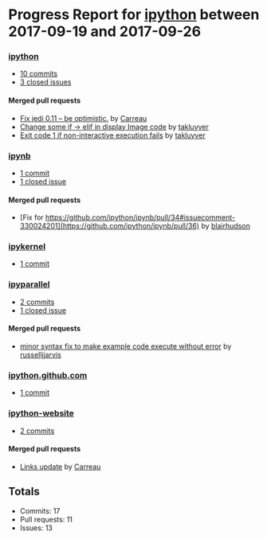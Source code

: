 # Progress Report for [ipython](https://github.com/ipython) between 2017-09-19 and 2017-09-26

### [ipython](https://github.com/ipython/ipython)
-  [10 commits](https://github.com/ipython/ipython/compare/master@%7B1505804400%7D...master@%7B1506409200%7D)
-  [3 closed issues](https://github.com/ipython/ipython/issues?utf8=%E2%9C%93&q=is%3Aissue%20closed%3A2017-09-19..2017-09-26)

#### Merged pull requests
- [Fix jedi 0.11 – be optimistic.](https://github.com/ipython/ipython/pull/10824) by [Carreau](https://github.com/Carreau)
- [Change some if -> elif in display Image code](https://github.com/ipython/ipython/pull/10818) by [takluyver](https://github.com/takluyver)
- [Exit code 1 if non-interactive execution fails](https://github.com/ipython/ipython/pull/10809) by [takluyver](https://github.com/takluyver)

### [ipynb](https://github.com/ipython/ipynb)
-  [1 commit](https://github.com/ipython/ipynb/compare/master@%7B1505804400%7D...master@%7B1506409200%7D)
-  [1 closed issue](https://github.com/ipython/ipynb/issues?utf8=%E2%9C%93&q=is%3Aissue%20closed%3A2017-09-19..2017-09-26)

#### Merged pull requests
- [Fix for https://github.com/ipython/ipynb/pull/34#issuecomment-330024201](https://github.com/ipython/ipynb/pull/36) by [blairhudson](https://github.com/blairhudson)

### [ipykernel](https://github.com/ipython/ipykernel)
-  [1 commit](https://github.com/ipython/ipykernel/compare/master@%7B1505804400%7D...master@%7B1506409200%7D)

### [ipyparallel](https://github.com/ipython/ipyparallel)
-  [2 commits](https://github.com/ipython/ipyparallel/compare/master@%7B1505804400%7D...master@%7B1506409200%7D)
-  [1 closed issue](https://github.com/ipython/ipyparallel/issues?utf8=%E2%9C%93&q=is%3Aissue%20closed%3A2017-09-19..2017-09-26)

#### Merged pull requests
- [minor syntax fix to make example code execute without error](https://github.com/ipython/ipyparallel/pull/292) by [russelljjarvis](https://github.com/russelljjarvis)

### [ipython.github.com](https://github.com/ipython/ipython.github.com)
-  [1 commit](https://github.com/ipython/ipython.github.com/compare/master@%7B1505804400%7D...master@%7B1506409200%7D)

### [ipython-website](https://github.com/ipython/ipython-website)
-  [2 commits](https://github.com/ipython/ipython-website/compare/master@%7B1505804400%7D...master@%7B1506409200%7D)

#### Merged pull requests
- [Links update](https://github.com/ipython/ipython-website/pull/135) by [Carreau](https://github.com/Carreau)

## Totals
- Commits: 17
- Pull requests: 11
- Issues: 13
